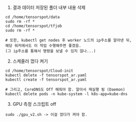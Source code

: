 
1. 결과 데이터 저장된 폴더 내부 내용 삭제
``` 
cd /home/tensorspot/data
sudo rm -rf *
cd /home/tensorspot/tfjob
sudo rm -rf *

# 또한, kubectl get nodes 후 worker 노드의 ip주소를 알아낸 뒤, 
해당 워커에서도 이 작업 수행해주면 좋겠음. 
(그 ip주소를 통해서 명령을 보낼 수 있지 않나...)
```

2. 스케줄러 껐다 켜기
```
cd /home/tensorspot/Cloud-init
kubectl delete -f tensorspot_ar.yaml
kubectl create -f tensorspot_ar.yaml

# 그리고, CoreDNS도 Off 해줘야 함. 알아서 재실행 됨 (Daemon)
kubectl delete pods -n kube-system -l k8s-app=kube-dns
```

3. GPU 측정 스크립트 off
```
sudo ./gpu_v2.sh -> 이걸 껐다가 켜야 함. 
```
